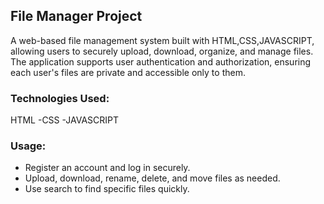 ## File Manager Project

A web-based file management system built with HTML,CSS,JAVASCRIPT, allowing users to securely upload, download, organize, and manage files. The application supports user authentication and authorization, ensuring each user's files are private and accessible only to them.

### Technologies Used:
HTML
-CSS
-JAVASCRIPT

### Usage:
- Register an account and log in securely.
- Upload, download, rename, delete, and move files as needed.
- Use search to find specific files quickly.


